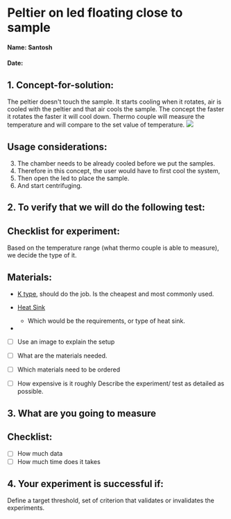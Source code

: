 # Peltier on led floating close to sample
#### Name: Santosh
#### Date:

## 1. Concept-for-solution:
The peltier doesn't touch the sample. It starts cooling when it rotates, air is cooled with the peltier and that air cools the sample. The concept the faster it rotates the faster it will cool down. Thermo couple will measure the temperature and will compare to the set value of temperature.
![](03-test.jpeg)
## Usage considerations:
3. The chamber needs to be already cooled before we put the samples.
2. Therefore in this concept, the user would have to first cool the system,
3. Then open the led to place the sample.
4. And start centrifuging.

## 2. To verify that we will do the following test:
## Checklist for experiment:
Based on the temperature range (what thermo couple is able to measure), we decide the type of it.

## Materials:
- [K type](https://en.wikipedia.org/wiki/Thermocouple), should do the job. Is the cheapest and most commonly used.
- [Heat Sink]()
  - Which would be the requirements, or type of heat sink.

-

- [ ] Use an image to explain the setup
- [ ] What are the materials needed.
- [ ] Which materials need to be ordered
- [ ] How expensive is it roughly
Describe the experiment/ test as detailed as possible.


## 3. What are you going to measure
## Checklist:
- [ ] How much data
- [ ] How much time does it takes

## 4. Your experiment is successful if:
Define a target threshold, set of criterion that validates or invalidates the experiments.
